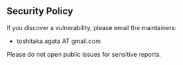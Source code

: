## Security Policy

If you discover a vulnerability, please email the maintainers:

- toshitaka.agata AT gmail.com

Please do not open public issues for sensitive reports.

